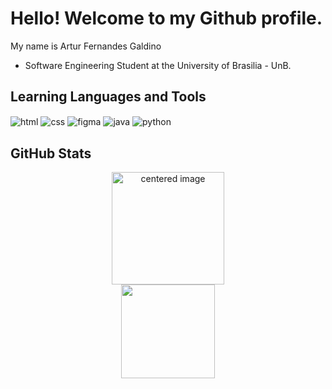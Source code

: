 <h1>Hello! Welcome to my Github profile.</h1>
<p>My name is Artur Fernandes Galdino</p>

- Software Engineering Student at the University of Brasilia - UnB.

<h2>Learning Languages and Tools</h2>
<div style="display: inline">
  <img align="center" alt="html" src="https://img.shields.io/badge/html5-000000.svg?style=for-the-badge&logo=html5&logoColor=white" />
  <img align="center" alt="css" src="https://img.shields.io/badge/css3-000000.svg?style=for-the-badge&logo=css3&logoColor=white" />
  <img align="center" alt="figma" src="https://img.shields.io/badge/figma-000000.svg?style=for-the-badge&logo=figma&logoColor=white" />
  <img align="center" alt="java" src="https://img.shields.io/badge/java-000000.svg?style=for-the-badge&logo=openjdk&logoColor=white" />
  <img align="center" alt="python" src="https://img.shields.io/badge/python-000000?style=for-the-badge&logo=python&logoColor=white" />
</div>
<h2>GitHub Stats</h2> 
<div>
  <a href="https://github.com/ArturFGaldino">
  <center>
    <img height="180em" src="https://github-readme-stats.vercel.app/api?username=ArturFGaldino&show_icons=true&theme=dark&include_all_commits=true&count_private=true" alt="centered image">
  </center>
  <center>  
    <img height="150em" src="https://github-readme-stats.vercel.app/api/top-langs/?username=ArturFGaldino&layout=compact&langs_count=7&theme=dark"/> 
  </center>
</div>



          
          
